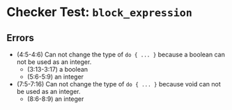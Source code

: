 # Checker Test: `block_expression`

## Errors
- (4:5-4:6) Can not change the type of `do { ... }` because a boolean can not be used as an integer.
  - (3:13-3:17) a boolean
  - (5:6-5:9) an integer
- (7:5-7:16) Can not change the type of `do { ... }` because void can not be used as an integer.
  - (8:6-8:9) an integer
